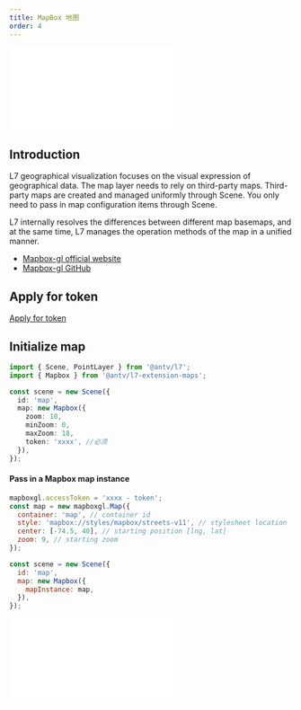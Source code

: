 ```yaml
---
title: MapBox 地图
order: 4
---
```


<embed src="@/docs/api/common/style.md"></embed>

## Introduction

L7 geographical visualization focuses on the visual expression of geographical data. The map layer needs to rely on third-party maps. Third-party maps are created and managed uniformly through Scene. You only need to pass in map configuration items through Scene.

L7 internally resolves the differences between different map basemaps, and at the same time, L7 manages the operation methods of the map in a unified manner.

- [Mapbox-gl official website](https://docs.mapbox.com/mapbox-gl-js/)
- [ Mapbox-gl GitHub](https://github.com/mapbox/mapbox-gl-js)

## Apply for token

[Apply for token](https://docs.mapbox.com/help/getting-started/access-tokens/)

## Initialize map

```ts
import { Scene, PointLayer } from '@antv/l7';
import { Mapbox } from '@antv/l7-extension-maps';

const scene = new Scene({
  id: 'map',
  map: new Mapbox({
    zoom: 10,
    minZoom: 0,
    maxZoom: 18,
    token: 'xxxx', //必须
  }),
});
```

#### Pass in a Mapbox map instance

```javascript
mapboxgl.accessToken = 'xxxx - token';
const map = new mapboxgl.Map({
  container: 'map', // container id
  style: 'mapbox://styles/mapbox/streets-v11', // stylesheet location
  center: [-74.5, 40], // starting position [lng, lat]
  zoom: 9, // starting zoom
});

const scene = new Scene({
  id: 'map',
  map: new Mapbox({
    mapInstance: map,
  }),
});
```

<embed src="@/docs/api/common/map.en.md"></embed>
